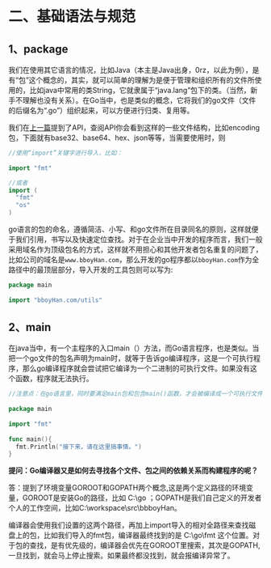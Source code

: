 # 二、基础语法与规范

## 1、package

我们在使用其它语言的情况，比如Java（本主是Java出身，0rz，以此为例），是有“包”这个概念的，其实，就可以简单的理解为是便于管理和组织所有的文件所使用的，比如java中常用的类String，它就隶属于“java.lang”包下的类。（当然，新手不理解也没有关系）。在Go当中，也是类似的概念，它将我们的go文件（文件的后缀名为“.go”）组织起来，可以方便进行归类、复用等。 

我们在[上一篇]()提到了API，查阅API你会看到这样的一些文件结构，比如encoding包，下面就有base32、base64、hex、json等等，当需要使用时，则

```go
//使用“import”关键字进行导入，比如：
 
import "fmt"

//或者
import (
  "fmt"
  "os"
)
```

go语言的包的命名，遵循简洁、小写、和go文件所在目录同名的原则，这样就便于我们引用，书写以及快速定位查找。对于在企业当中开发的程序而言，我们一般采用域名作为顶级包名的方式，这样就不用担心和其他开发者包名重复的问题了，比如公司的域名是`www.bboyHan.com`，那么开发的go程序都以`bboyHan.com`作为全路径中的最顶层部分，导入开发的工具包则可以写为:

```go
package main
 
import "bboyHan.com/utils"
```

## 2、main

在java当中，有一个主程序的入口main（）方法，而Go语言程序，也是类似。当把一个go文件的包名声明为main时，就等于告诉go编译程序，这是一个可执行程序，那么go编译程序就会尝试把它编译为一个二进制的可执行文件。如果没有这个函数，程序就无法执行。

```go
//注意点：在go语言里，同时要满足main包和包含main()函数，才会被编译成一个可执行文件。
 
package main
 
import "fmt"
 
func main(){
  fmt.Println("接下来，请在这里搞事情。")
}
```

**提问：Go编译器又是如何去寻找各个文件、包之间的依赖关系而构建程序的呢？**

答：提到了环境变量GOROOT和GOPATH两个概念,这是两个定义路径的环境变量，GOROOT是安装Go的路径，比如 C:\go ；GOPATH是我们自己定义的开发者个人的工作空间，比如C:\workspace\src\bbboyHan。
  
编译器会使用我们设置的这两个路径，再加上import导入的相对全路径来查找磁盘上的包，比如我们导入的fmt包，编译器最终找到的是 C:\go\fmt 这个位置。对于包的查找，是有优先级的，编译器会优先在GOROOT里搜索，其次是GOPATH,一旦找到，就会马上停止搜索。如果最终都没找到，就会报编译异常了。


